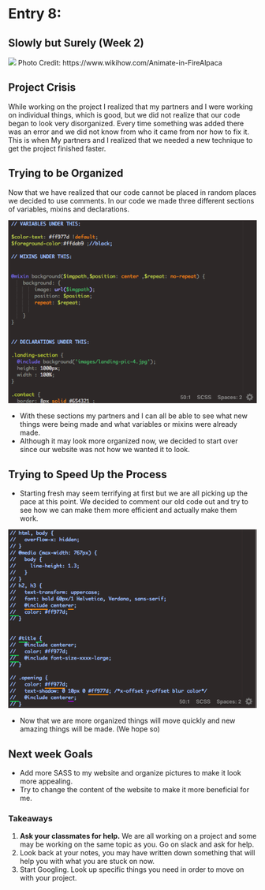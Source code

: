 # Entry 8:
## Slowly but Surely (Week 2) 
<img src = "https://www.wikihow.com/images/e/ef/Simple-Walk-Cycle.gif"/>
Photo Credit: https://www.wikihow.com/Animate-in-FireAlpaca

## Project Crisis
While working on the project I realized that my partners and I were working on individual things, which is good, but we did not realize that our code began to look very disorganized.
Every time something was added there was an error and we did not know from who it came from nor how to fix it. This is when My partners and I realized that we needed a new technique to get the project finished faster.

## Trying to be Organized
Now that we have realized that our code cannot be placed in random places we decided to use comments.
In our code we made three different sections of variables, mixins and declarations.

<img src="../images/img-6.png"/>
 
- With these sections my partners and I can all be able to see what new things were being made and what variables or mixins were already made.
- Although it may look more organized now, we decided to start over since our website was not how we wanted it to look.

## Trying to Speed Up the Process

- Starting fresh may seem terrifying at first but we are all picking up the pace at this point. We decided to comment our old code out and try to see how we can make them more efficient and actually make them work.

<img src="../images/img-7.png"/>

- Now that we are more organized things will move quickly and new amazing things will be made. (We hope so)



## Next week Goals
* Add more SASS to my website and organize pictures to make it look more appealing.
* Try to change the content of the website to make it more beneficial for me.  

### <strong>Takeaways</strong>
1) **Ask your classmates for help.** We are all working on a project and some may be working on the same topic as you. Go on slack and ask for help.
2) Look back at your notes, you may have written down something that will help you with what you are stuck on now. 
3) Start Googling. Look up specific things you need in order to move on with your project.  

